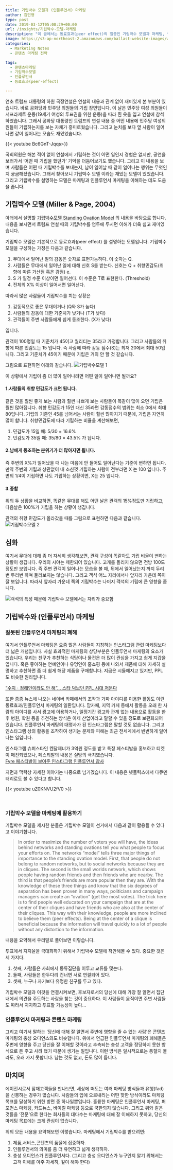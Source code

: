 ```yaml
---
title: 기립박수 모델과 (인플루언서) 마케팅 
author: 김민영
type: post
date: 2019-03-12T05:00:29+00:00
url: /insights/기립박수-모델-마케팅
description: "이 글에서는 동료효과(peer effect)의 일종인 기립박수 모델과 마케팅, 인플루언서마케팅, 콘텐츠 마케팅의 관계를 살펴봅니다. "
image: https://s3-ap-northeast-2.amazonaws.com/ballast-website-images/wp-content/uploads/2019/03/12165226/somodel2-feat.jpeg
categories:
  - Marketing Notes
  - 콘텐츠 마케팅 전략

tags:
  - 콘텐츠마케팅
  - 기립박수모델
  - 인플루언서
  - 동료효과(peer-effect)

---
```




연초 트럼프 대통령의 하원 국정연설은 연설의 내용과 관계 없이 재미있게 본 부분이 있습니다. 바로 공화당과 민주당 의원들의 기립 장면입니다. 
이 날은 민주당 여성 의원들이 서프라제트 운동(19세기 여성의 투표권을 위한 운동)을 따라 흰 옷을 입고 연설에 참석하였습니다. 그래서 공화당 대통령인 트럼프의 연설 내용 중 어떤 내용에 민주당 여성의원들이 기립하는지를 보는 자체가 흥미로웠습니다. 그리고 눈치를 보다 옆 사람이 일어나면 같이 일어나는 모습도 재밌었습니다. 

{{< youtube Bc6GnT-Jqqs>}}


국회의원은 해본 적이 없어 연설에서 기립하는 것이 어떤 일인지 경험은 없지만, 공연을 보러가서 ‘어떤 때 기립을 했던가’ 기억을 더듬어보기도 했습니다. 그리고 이 내용을 보며 사람들은 어떤 때 기립박수를 보내는지, 남이 일어날 때 같이 일어나는 행위는 무엇인지 궁금해졌습니다. 그래서 찾아보니 기립박수 모델 이라는 재밌는 모델이 있었습니다. 
그리고 기립박수를 설명하는 모델은 마케팅과 인플루언서 마케팅을 이해하는 데도 도움을 줍니다. 


## 기립박수 모델 (Miller & Page, 2004) 

아래에서 설명할 [기립박수모델 Standing Ovation Model](https://sites.google.com/site/standingovationmodel/home) 의 내용을 바탕으로 합니다. 
내용을 보시면서 트럼프 연설 때의 기립박수를 염두에 두시면 이해가 더욱 쉽고 재미있습니다. 

기립박수 모델은 기본적으로 동료효과(peer effect) 를 설명하는 모델입니다. 기립박수 모델을 구성하는 가정은 다음과 같습니다. 

1. 무대에서 일어난 일의 감동은 숫자로 표현가능하다. 이 숫자는 Q.   
2. 사람들은 무대에서 일어난 일에 대해 신호 S를 받는다. 신호는 Q + 취향민감도(취향에 따른 가산점 혹은 감점) e.
3. S  가 일정 수준 이상이면 일어선다. 이 수준은 T로 표현한다. (Threshold)
4. 전체의 X% 이상이 일어서면 일어선다. 

따라서 많은 사람들이 기립박수를 치는 상황은 

1. 감동적으로 좋은 무대이거나 (Q와 S가 높다)
2. 사람들의 감동에 대한 기준치가 낮거나 (T가 낮다)
3. 관객들이 주변 사람들에게 쉽게 동조한다. (X가 낮다)

입니다. 

관객이 100명일 때 
기준치가 45이고 퀄리티는 35라고 가정합니다. 그리고 사람들의 취향에 따른 민감도는 15 입니다. 즉 사람에 따라 감동 점수(S)는 최저 20에서 최대 50입니다. 그리고 기준치가 45이기 때문에 기립은 거의 안 할 것 같습니다. 

그림으로 표현하면 아래와 같습니다. 
![기립박수모델 1 ](https://s3-ap-northeast-2.amazonaws.com/ballast-website-images/wp-content/uploads/2019/03/12164809/somodel1.jpg)


이 상황에서 기립이 좀 더 많이 일어나려면 어떤 일이 일어나면 될까요? 

#### 1.사람들의 취향 민감도가 크면 됩니다. 
같은 것을 훨씬 좋게 보는 사람과 훨씬 나쁘게 보는 사람들이 똑같이 많이 오면 기립은 훨씬 많아집니다. 취향 민감도가 15인 대신 35라면 감동점수의 범위는 최소 0에서 최대 80입니다. 기립의 기준인 45를 넘어서는 사람이 훨씬 많아지기 때문에, 기립은 자연히 많이 합니다. 
취향민감도에 따라 기립하는 비율을 계산해보면, 
1. 민감도가 15일 때: 5/30 = 16.6%
2. 민감도가 35일 때: 35/80 = 43.5% 
가 됩니다. 

#### 2.남에게 동조하는 분위기가 더 많아지면 됩니다. 
즉 주변의 X%가 일어났을 때 나는 마음에 안 들어도 일어난다는 기준이 변하면 됩니다. 만약 주변의 기립과 상관없이 내 소신껏 기립하는 사람이 전부라면 X 는 100 입니다. 주변의 1/4이 기립하면 나도 기립하는 상황이면, X는 25 입니다. 

#### 3.종합 
위의 두 상황을 비교하면, 똑같은 무대를 해도 어떤 날은 관객의 15%정도만 기립하고, 다음날은 100%가 기립을 하는 상황이 생깁니다. 

관객의 취향 민감도가 올라갔을 때를 그림으로 표현하면 다음과 같습니다. 
![기립박수모델 2 ](https://s3-ap-northeast-2.amazonaws.com/ballast-website-images/wp-content/uploads/2019/03/12164810/somodel2.jpg)


## 심화 
여기서 무대에 대해 좀 더 자세히 생각해보면, 관객 구성이 똑같아도 기립 비율이 변하는 상황이 생깁니다. 우리의 시야는 제한되어 있습니다. 고개를 돌리지 않으면 전방 100도 정도만 보입니다. 즉 주변 관객이 일어나는 모습을 볼 때, 뒤에서 일어났는지 까지 두리번 두리번 하며 둘러보지는 않습니다. 그리고 객석 어느 자리에서나 앞자리 가운데 쪽이 잘 보입니다. 따라서 앞자리 가운데 쪽의 기립박수는 나머지 객석의 기립에 큰 영향을 줍니다. 

![객석의 특성 때문에 기립박수 모델에서는 자리가 중요함 ](https://s3-ap-northeast-2.amazonaws.com/ballast-website-images/wp-content/uploads/2019/03/12164811/somodel3.jpg)


## 기립박수와 (인플루언서) 마케팅 

### 잘못된 인플루언서 마케팅의 폐해 
여기서 인플루언서 마케팅은 요즘 많은 사람들이 지칭하는 인스타그램 관련 마케팅보다 더 넓은 개념입니다. 사실 효과적인 마케팅의 상당부분은 인플루언서 마케팅의 요소가 있습니다. 우리는 친구가 추천하는 식당이나 물건은 더 많이 관심을 가지고 쉽게 지갑을 엽니다. 혹은 좋아하는 연예인이나 유명인이 홈쇼핑 등에 나와서 제품에 대해 자세히 설명하고 추천하면 좀 더 쉽게 해당 제품을 구매합니다. 지금은 시들해지고 있지만, PPL 도 비슷한 원리입니다. 

[“수지ㆍ정해인이라도 안 해”… 스타 덕보던 PPL 시대 저문다](http://m.hankookilbo.com/News/Read/201902260240322334?did=NA&dtype=1&dtypecode=1634&prnewsid=201903041515316888)

또한 종종 뉴스에 나오는 네이버 카페에서의 조작과 가짜 아이디를 이용한 활동도 이런 동료효과/인플루언서 마케팅의 일환입니다. 맘카페, 지역 카페 등에서 활동을 오래 한 사람의 아이디를 사서 광고에 이용하거나, 일정기간 광고와 관계 없는 내용으로 활동을 한 후 병원, 학원 등을 추천하는 방식은 이제 산업이라고 말할 수 있을 정도로 보편화되어 있습니다. 
인플루언서 마케팅의 대명사가 된 인스타그램은 말할 것도 없습니다. 그리고 인스타그램 상의 활동을 조작하여 생기는 문제와 피해는 최근 전세계에서 빈번하게 일어나는 일입니다. 

인스타그램 슈퍼스타인 켄달제너가 3억원 정도를 받고 특정 페스티발을 홍보하고 티켓이 매진되었으나, 페스티발의 내용은 실망의 극치였습니다.  
[Fyre 페스티발이 보여준 인스타그램 인플루언서 참사](https://www.bbc.com/news/46945662)

지면과 맥락상 자세한 이야기는 나중으로 넘기겠습니다. 이 내용은 넷플릭스에서 다큐멘터리로도 볼 수 있다고 합니다. 

{{< youtube uZ0KNVU2fV0 >}}

&nbsp;
### 기립박수 모델을 마케팅에 활용하기 

기립박수 모델을 제시한 분들은 기립박수 모델이 선거에서 다음과 같이 활용될 수 있다고 이야기합니다. 

> In order to maximize the number of voters you will have, the ideas behind networks and standing ovations tell you what people to focus your efforts on. The networks “model” tells three major things of importance to the standing ovation model. First, that people do not belong to random networks, but to social networks because they are in cliques. The second is the small worlds network, which shows people having random friends and then friends who are nearby. The third is that people’s friends are more popular then they are. With the knowledge of these three things and know that the six degrees of separation has been proven in many ways, politicians and campaign managers can create an “ovation” (get the most votes). The trick here is to find people well educated on your campaign that are at the center of their cliques and have friends who are also at the center of their cliques. This way with their knowledge, people are more inclined to believe them (peer effects). Being at the center of a clique is beneficial because the information will travel quickly to a lot of people without any distortion to the information. 


내용을 요약해서 우리말로 풀어보면 이렇습니다. 

투표에서 지지율을 극대화하기 위해서 기립박수 모델에 착안해볼 수 있다. 중요한 것은 세 가지다. 

1. 첫째, 사람들은 사회에서 동류집단을 이루고 교류를 맺는다. 
2. 둘째, 사람들은 한두다리 건너면 서로 연결되어 있다. 
3. 셋째, 누구나 자기보다 유명한 친구를 두고 있다. 

기립박수 모델과 이것을 연결시켜보면, 후보자로서의 당신에 대해 가장 잘 알면서 집단 내에서 의견을 주도하는 사람을 찾는 것이 중요하다. 이 사람들이 움직이면 주변 사람들도 따라서 지지하고 투표할 가능성이 높다… 

### 인플루언서 마케팅과 콘텐츠 마케팅 

그리고 여기서 말하는 ‘당신에 대해 잘 알면서 주변에 영향을 줄 수 있는 사람’은 콘텐츠 마케팅의 충성 오디언스와도 비슷합니다. 위에서 언급한 인플루언서 마케팅의 폐해들은 주변에 영향을 주고 당신을 잘 이해할 것이라고 추측되는 충성 고객을 정당하지 못한 방식으로 돈 주고 사려 했기 때문에 생기는 일입니다. 이런 방식은 일시적으로는 통할지 몰라도, 오래 가지 못합니다. 남는 것도 없고, 돈도 많이 듭니다. 


## 마치며 
에이전시로서 잠재고객들을 만나보면, 세상에 떠도는 여러 마케팅 방식들과 유행(fad)을 신봉하는 경우가 많습니다. 사람들의 입에 오르내리는 어떤 핫한 방식이라도 마케팅 목표를 달성하기 위한 방편 중 하나일뿐입니다. 훌륭한 마케팅은 인플루언서 마케팅, 퍼포먼스 마케팅, 카드뉴스, 바이럴 마케팅 등으로 국한되지 않습니다. 그리고 위와 같은 것들을 ‘전문’으로 한다는 회사들의 대다수는 마케팅에 대해 잘 이해하지 못하고, 당신의 마케팅 목표에는 크게 관심이 없습니다. 

위의 모든 내용을 요약해보면 이렇습니다. 
마케팅에서 기립박수를 받으려면:

1. 제품,서비스,콘텐츠의 품질에 집중하자. 
2. 인플루언서의 의미를 좀 더 유연하고 넓게 생각하자. 
3. 충성 오디언스가 인플루언서다. (그리고 충성 오디언스가 누구인지 알기 위해서는 고객 이해를 아주 자세히, 깊이 해야 한다) 

